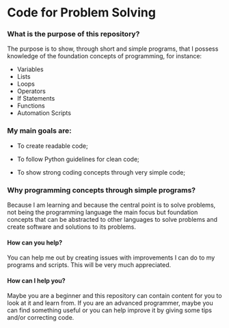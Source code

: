 # Code for Problem Solving


### What is the purpose of this repository?

The purpose is to show, through short and simple programs, that I possess knowledge of the foundation concepts of programming, for instance:

- Variables
- Lists
- Loops
- Operators
- If Statements
- Functions
- Automation Scripts

### My main goals are:

  * To create readable code;
  
  * To follow Python guidelines for clean code;
  
  * To show strong coding concepts through very simple code;
    

### Why programming concepts through simple programs?

Because I am learning and because the central point is to solve problems, not being the programming language the main focus but foundation concepts that can be abstracted to other languages to solve problems and create software and solutions to its problems.
    
#### How can you help?

You can help me out by creating issues with improvements I can do to my programs and scripts. This will be very much appreciated. 

#### How can I help you?

Maybe you are a beginner and this repository can contain content for you to look at it and learn from. If you are an advanced programmer, maybe you can find something useful or you can help improve it by giving some tips and/or correcting code. 
